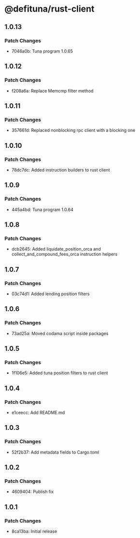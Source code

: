 # @defituna/rust-client

## 1.0.13

### Patch Changes

- 7046a0b: Tuna program 1.0.65

## 1.0.12

### Patch Changes

- f208a6a: Replace Memcmp filter method

## 1.0.11

### Patch Changes

- 357661d: Replaced nonblocking rpc client with a blocking one

## 1.0.10

### Patch Changes

- 78dc7dc: Added instruction builders to rust client

## 1.0.9

### Patch Changes

- 445a4bd: Tuna program 1.0.64

## 1.0.8

### Patch Changes

- dcb2645: Added liquidate_position_orca and collect_and_compound_fees_orca instruction helpers

## 1.0.7

### Patch Changes

- 03c74d1: Added lending position filters

## 1.0.6

### Patch Changes

- 73ad25a: Moved codama script inside packages

## 1.0.5

### Patch Changes

- 1f106e5: Added tuna position filters to rust client

## 1.0.4

### Patch Changes

- e1ceecc: Add README.md

## 1.0.3

### Patch Changes

- 52f2b37: Add metadata fields to Cargo.toml

## 1.0.2

### Patch Changes

- 4609404: Publish fix

## 1.0.1

### Patch Changes

- 8ca13ba: Initial release
